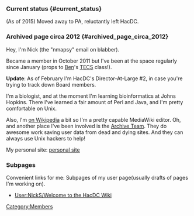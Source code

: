 ### Current status {#current_status}

(As of 2015) Moved away to PA, reluctantly left HacDC.

### Archived page circa 2012 {#archived_page_circa_2012}

Hey, I'm Nick (the "nmapsy" email on blabber).

Became a member in October 2011 but I've been at the space regularly
since January (props to [Ben](User:Sitwon)'s
[TECS](TECS) class!).

**Update**: As of February I'm HacDC's Director-At-Large #2, in case
you're trying to track down Board members.

I'm a biologist, and at the moment I'm learning bioinformatics at Johns
Hopkins. There I've learned a fair amount of Perl and Java, and I'm
pretty comfortable on Unix.

Also, I'm [on Wikipedia](wikipedia:User:Qwerty0) a bit so I'm
a pretty capable MediaWiki editor. Oh, and another place I've been
involved is the [Archive Team](http://www.archiveteam.org). They do
awesome work saving user data from dead and dying sites. And they can
always use Unix hackers to help!

My personal site: [personal site](http://nstoler.com)

### Subpages

Convenient links for me: Subpages of my user page(usually drafts of
pages I'm working on).

-   [User:NickS/Welcome to the HacDC
    Wiki](User:NickS/Welcome_to_the_HacDC_Wiki)

[Category:Members](Category:Members)
